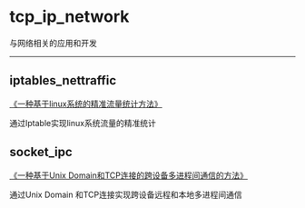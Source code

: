# tcp_ip_network

与网络相关的应用和开发


----------------------------------------------------------


iptables_nettraffic
------------------

[《一种基于linux系统的精准流量统计方法》](https://blog.csdn.net/li_wen01/article/details/93597936)

通过Iptable实现linux系统流量的精准统计



socket_ipc
----------
[《一种基于Unix Domain和TCP连接的跨设备多进程间通信的方法》](https://blog.csdn.net/li_wen01/article/details/99595380)

通过Unix Domain 和TCP连接实现跨设备远程和本地多进程间通信

